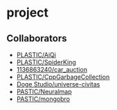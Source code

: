 project
===============

Collaborators
---------
* [PLASTIC/AiQi](https://github.com/ProgramLeague/AiQi)
* [PLASTIC/SpiderKing](https://github.com/ProgramLeague/SpiderKing)
* [1136863240/car_auction](https://github.com/1136863240/car_auction)
* [PLASTIC/CppGarbageCollection](https://github.com/ProgramLeague/CppGarbageCollection)
* [Doge Studio/universe-civitas](https://github.com/DogeStudio/universe-civitas)
* [PASTIC/Neuralmap](https://github.com/ProgramLeague/Neuralmap)
* [PASTIC/mongobro](https://github.com/ProgramLeague/mongobro)
